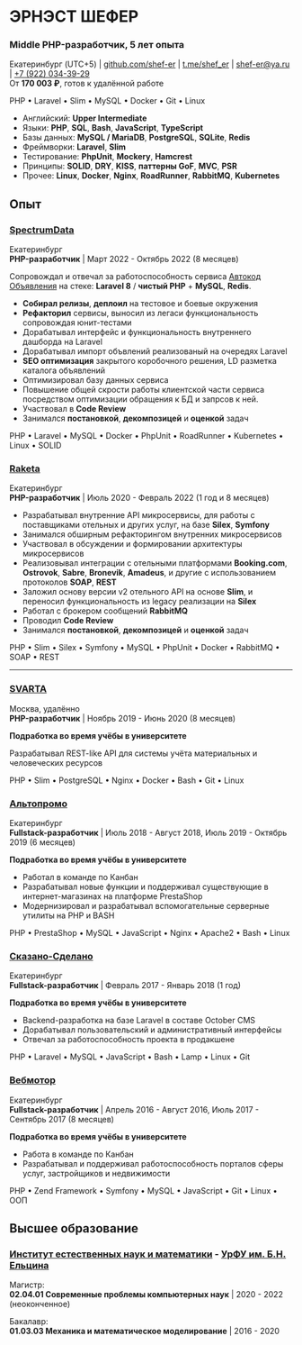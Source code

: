 # ЭРНЭСТ ШЕФЕР

### Middle PHP-разработчик, 5 лет опыта

Екатеринбург (UTC+5) | [github.com/shef-er](https://github.com/shef-er) | [t.me/shef_er](https://t.me/shef_er) | [shef-er@ya.ru](mailto:shef-er@ya.ru) | [+7 (922) 034-39-29](tel:+79220343929)  
От **170 003 ₽**, готов к удалённой работе

PHP • Laravel • Slim • MySQL • Docker • Git • Linux

- Английский: **Upper Intermediate**
- Языки: **PHP**, **SQL**, **Bash**, **JavaScript**, **TypeScript**
- Базы данных: **MySQL / MariaDB**, **PostgreSQL**, **SQLite**, **Redis**
- Фреймворки: **Laravel**, **Slim** 
- Тестирование: **PhpUnit**, **Mockery**, **Hamcrest**
- Принципы: **SOLID**, **DRY**, **KISS**, **паттерны GoF**, **MVC**, **PSR**
- Прочее: **Linux**, **Docker**, **Nginx**, **RoadRunner**, **RabbitMQ**, **Kubernetes**

## Опыт

### [SpectrumData](https://spectrumdata.ru/)

Екатеринбург  
**PHP-разработчик** | Март 2022 - Октябрь 2022 (8 месяцев)

Сопровождал и отвечал за работоспособность сервиса [Автокод Объявления](https://cars.avtocod.ru/) на стеке: **Laravel 8** / **чистый PHP** + **MySQL**, **Redis**.

- **Собирал релизы**, **деплоил** на тестовое и боевые окружения
- **Рефакторил** сервисы, выносил из легаси функциональность сопровождая юнит-тестами
- Дорабатывал интерфейс и функциональность внутреннего дашборда на Laravel
- Дорабатывал импорт объвлений реализованый на очередях Laravel
- **SEO оптимизация** закрытого коробочного решения, LD разметка каталога объявлений
- Оптимизировал базу данных сервиса
- Повышение общей скрости работы клиентской части сервиса посредством оптимизации обращения к БД и запрсов к ней. 
- Участвовал в **Code Review**
- Занимался **постановкой**, **декомпозицей** и **оценкой** задач

PHP • Laravel • MySQL • Docker • PhpUnit • RoadRunner • Kubernetes • Linux • SOLID

### [Raketa](https://raketa.travel/)

Екатеринбург  
**PHP-разработчик** | Июль 2020 - Февраль 2022 (1 год и 8 месяцев)

- Разрабатывал внутренние API микросервисы, для работы с поставщиками отельных и других услуг, на базе **Silex**, **Symfony**
- Занимался обширным рефакторингом внутренних микросервисов
- Участвовал в обсуждении и формировании архитектуры микросервисов
- Реализовывал интеграции с отельными платформами **Booking.com**, **Ostrovok**, **Sabre**, **Bronevik**, **Amadeus**, и другие c использованием протоколов **SOAP**, **REST**
- Заложил основу версии v2 отельного API на основе **Slim**, и переносил функциональность из legacy реализации на **Silex** 
- Работал с брокером сообщений **RabbitMQ**
- Проводил **Code Review**
- Занимался **постановкой**, **декомпозицей** и **оценкой** задач

PHP • Slim • Silex • Symfony • MySQL • PhpUnit • Docker • RabbitMQ • SOAP • REST

---

### [SVARTA](https://www.svarta-company.com/)

Москва, удалённо  
**PHP-разработчик** | Ноябрь 2019 - Июнь 2020 (8 месяцев)

**Подработка во время учёбы в университете**

Разрабатывал REST-like API для системы учёта материальных и человеческих ресурсов

PHP • Slim • PostgreSQL • Nginx • Docker • Bash • Git • Linux

### [Альтопромо](https://www.altopromo.com/)

Екатеринбург  
**Fullstack-разработчик** | Июль 2018 - Август 2018, Июль 2019 - Октябрь 2019 (6 месяцев)

**Подработка во время учёбы в университете**

- Работал в команде по Канбан
- Разрабатывал новые функции и поддерживал существующие в интернет-магазинах на платформе PrestaShop
- Модернизировал и разрабатывал вспомогательные серверные утилиты на PHP и BASH

PHP • PrestaShop • MySQL • JavaScript • Nginx • Apache2 • Bash • Linux

### [Сказано-Сделано](http://sdelano.pro/)

Екатеринбург  
**Fullstack-разработчик** | Февраль 2017 - Январь 2018 (1 год)

**Подработка во время учёбы в университете**

- Backend-разработка на базе Laravel в составе October CMS
- Дорабатывал пользовательский и административный интерфейсы
- Отвечал за работоспособность проекта в продакшене

PHP • Laravel • MySQL • JavaScript • Bash • Lamp • Linux • Git

### [Вебмотор](https://webmotor.ru/)

Екатеринбург  
**Fullstack-разработчик** | Апрель 2016 - Август 2016, Июль 2017 - Сентябрь 2017 (8 месяцев)

**Подработка во время учёбы в университете**

- Работа в команде по Канбан
- Разрабатывал и поддерживал работоспособность порталов сферы услуг, застройщиков и недвижимости

PHP • Zend Framework • Symfony • MySQL • JavaScript • Git • Linux • ООП

## Высшее образование

### [Институт естественных наук и математики](https://insma.urfu.ru/) - [УрФУ им. Б.Н. Ельцина](https://urfu.ru/)

Магистр:  
**02.04.01 Современные проблемы компьютерных наук** | 2020 - 2022 (неоконченное)  

Бакалавр:  
**01.03.03 Механика и математическое моделирование** | 2016 - 2020
